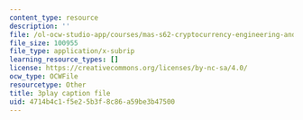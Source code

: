 ```yaml
---
content_type: resource
description: ''
file: /ol-ocw-studio-app/courses/mas-s62-cryptocurrency-engineering-and-design-spring-2018/4714b4c1f5e25b3f8c86a59be3b47500_74_BKWR3n0k.vtt
file_size: 100955
file_type: application/x-subrip
learning_resource_types: []
license: https://creativecommons.org/licenses/by-nc-sa/4.0/
ocw_type: OCWFile
resourcetype: Other
title: 3play caption file
uid: 4714b4c1-f5e2-5b3f-8c86-a59be3b47500
---
```

